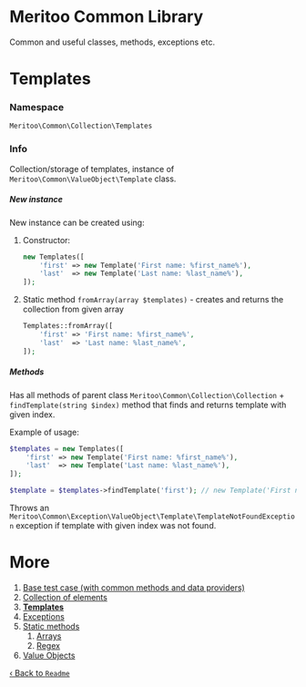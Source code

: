 # Meritoo Common Library

Common and useful classes, methods, exceptions etc.

# Templates

### Namespace

`Meritoo\Common\Collection\Templates`

### Info

Collection/storage of templates, instance of `Meritoo\Common\ValueObject\Template` class.

##### New instance

New instance can be created using:

1. Constructor:

   ```php
   new Templates([
       'first' => new Template('First name: %first_name%'),
       'last'  => new Template('Last name: %last_name%'),
   ]);
   ```

2. Static method `fromArray(array $templates)` - creates and returns the collection from given array

   ```php
   Templates::fromArray([
       'first' => 'First name: %first_name%',
       'last'  => 'Last name: %last_name%',
   ]);
   ```

##### Methods

Has all methods of parent class `Meritoo\Common\Collection\Collection` + `findTemplate(string $index)` method that finds
and returns template with given index.

Example of usage:

```php
$templates = new Templates([
	'first' => new Template('First name: %first_name%'),
    'last'  => new Template('Last name: %last_name%'),
]);

$template = $templates->findTemplate('first'); // new Template('First name: %first_name%')
```

Throws an `Meritoo\Common\Exception\ValueObject\Template\TemplateNotFoundException` exception if template with given
index was not found.

# More

1. [Base test case (with common methods and data providers)](../Base-test-case.md)
2. [Collection of elements](BaseCollection.md)
3. [**Templates**](Templates.md)
4. [Exceptions](../Exceptions.md)
5. [Static methods](../Static-methods.md)
    1. [Arrays](../Static-methods/Arrays.md)
    2. [Regex](../Static-methods/Regex.md)
6. [Value Objects](../Value-Objects.md)

[&lsaquo; Back to `Readme`](../../README.md)
